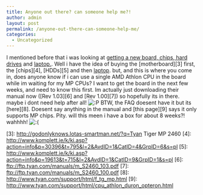 ```yaml
---
title: Anyone out there? can someone help me?!
author: admin
layout: post
permalink: /anyone-out-there-can-someone-help-me/
categories:
  - Uncategorized
---
```

I mentioned before that i was looking at [getting a new board, chips, hard drives][1] and [laptop.][2]. Well i have the idea of buying the [motherboard][3] first, the [chips][4], [HDDs][5] and then [laptop][2]. but, and this is where you come in, does anyone know if i can use a single AMD Athlon CPU in the board while im waiting for my MP CPUs? I want to get the board in the next few weeks, and need to know this first. Im actually just downloading their manual now ([Rev 1.03][6] and [Rev 1.00][7]) so hopefully its in there. maybe i dont need help after all! <img src="http://blog.lotas-smartman.net/wp-includes/images/smilies/icon_razz.gif" alt=":P" class="wp-smiley" /> BTW, the FAQ doesent have it but its [here][8]. Doesent say anything in the manual and [this page][9] says it only supports MP chips. Pity. will this meen i have a box for about 8 weeks?! wahhhh! <img src="http://blog.lotas-smartman.net/wp-includes/images/smilies/icon_sad.gif" alt=":(" class="wp-smiley" />

 [1]: http://www.lotas-smartman.net/blog/archives/000228.php
 [2]: http://www.lotas-smartman.net/blog/archives/000179.php
 [3]: http://godonlyknows.lotas-smartman.net/?q=Tyan Tiger MP 2460
 [4]: http://www.komplett.ie/k/ki.asp?action=info&p=30396&t=795&l=2&AvdID=1&CatID=4&GrpID=6&s=pl
 [5]: http://www.komplett.ie/k/ki.asp?action=info&p=19613&t=715&l=2&AvdID=1&CatID=9&GrpID=1&s=pl
 [6]: ftp://ftp.tyan.com/manuals/m_S2460_103.pdf
 [7]: ftp://ftp.tyan.com/manuals/m_S2460_100.pdf
 [8]: http://www.tyan.com/support/html/f_tg_mp.html
 [9]: http://www.tyan.com/support/html/cpu_athlon_duron_opteron.html